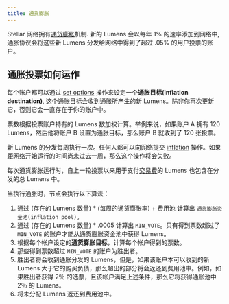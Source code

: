 ```yaml
---
title: 通货膨胀
---
```


Stellar 网络拥有[通货膨胀](#inflation)机制. 新的 Lumens 会以每年 1% 的速率添加到网络中, 通胀协议会将这些新 Lumens 分发给网络中得到了超过 .05% 的用户投票的账户。

## 通胀投票如何运作
每个账户都可以通过 [set options](./list-of-operations.md#set-options) 操作来设定一个**通胀目标(inflation destination)**, 这个通胀目标会收到通胀所产生的新 Lumens。除非你再次更新它，否则它会一直存在于你的账户中。

票数根据投票账户持有的 Lumens 数加权计算。举例来说，如果账户 A 拥有 120 Lumens，然后他将账户 B 设置为通胀目标，那么账户 B 就收到了 120 张投票。

新 Lumens 的分发每周执行一次。任何人都可以向网络提交 [inflation](./list-of-operations.md#inflation) 操作。如果距网络开始运行的时间尚未过去一周，那么这个操作将会失败。

每次通货膨胀运行时，自上一轮投票以来用于支付[交易费](./fees.md#transaction-fee)的 Lumens 也包含在分发的总 Lumens 中。

当执行通胀时，节点会执行以下算法：

 1. 通过 (存在的 Lumens 数量) * (每周的通货膨胀率) + 费用池 计算出 `通货膨胀资金池(inflation pool)`。
 2. 通过 (存在的 Lumens 数量) * .0005 计算出 `MIN_VOTE`。只有得到票数超过了 `MIN_VOTE` 的账户才能从通货膨胀资金池中获得 Lumens。
 3. 根据每个帐户设定的**通货膨胀目标**，计算每个帐户得到的票数。
 4. 那些得到票数超过 `MIN_VOTE` 的账户为胜出者。
 5. 胜出者将会收到通胀分发的 Lumens，但是，如果该账户本可以收到的新 Lumens 大于它的购买负债，那么超出的部分将会返还到费用池中。例如，如果胜出者获得 2％ 的选票，且该帐户满足上述条件，那么它将获得通胀池中 2％ 的 Lumens。
 6. 将未分配 Lumens 返还到费用池中。